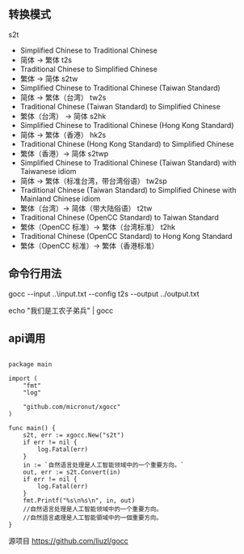 
## 转换模式 
s2t 
- Simplified Chinese to Traditional Chinese
- 简体 -> 繁体
t2s 
- Traditional Chinese to Simplified Chinese
- 繁体 -> 简体
s2tw 
- Simplified Chinese to Traditional Chinese (Taiwan Standard)
- 简体 -> 繁体（台湾）
tw2s 
- Traditional Chinese (Taiwan Standard) to Simplified Chinese
- 繁体（台湾） -> 简体 
s2hk 
- Simplified Chinese to Traditional Chinese (Hong Kong Standard)
- 简体 -> 繁体（香港）
hk2s 
- Traditional Chinese (Hong Kong Standard) to Simplified Chinese
- 繁体（香港）-> 简体
s2twp 
- Simplified Chinese to Traditional Chinese (Taiwan Standard) with Taiwanese idiom
- 简体 -> 繁体（标准台湾，带台湾俗语）
tw2sp 
- Traditional Chinese (Taiwan Standard) to Simplified Chinese with Mainland Chinese idiom
- 繁体（台湾）-> 简体（带大陆俗语）
t2tw 
- Traditional Chinese (OpenCC Standard) to Taiwan Standard
- 繁体（OpenCC 标准）-> 繁体（台湾标准）
t2hk 
- Traditional Chinese (OpenCC Standard) to Hong Kong Standard
- 繁体（OpenCC 标准）-> 繁体（香港标准）

## 命令行用法
gocc  --input ..\input.txt --config t2s --output ../output.txt

echo "我们是工农子弟兵" | gocc

## api调用
```

package main

import (
    "fmt"
    "log"
    
    "github.com/micronut/xgocc"
)

func main() {
    s2t, err := xgocc.New("s2t")
    if err != nil {
        log.Fatal(err)
    }
    in := `自然语言处理是人工智能领域中的一个重要方向。`
    out, err := s2t.Convert(in)
    if err != nil {
        log.Fatal(err)
    }
    fmt.Printf("%s\n%s\n", in, out)
    //自然语言处理是人工智能领域中的一个重要方向。
    //自然語言處理是人工智能領域中的一個重要方向。
}
```
源项目
https://github.com/liuzl/gocc
